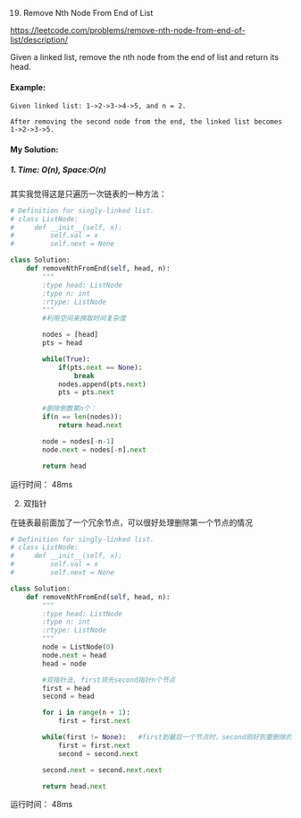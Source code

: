 19. Remove Nth Node From End of List

https://leetcode.com/problems/remove-nth-node-from-end-of-list/description/

Given a linked list, remove the nth node from the end of list and return its head.

#### Example:
```
Given linked list: 1->2->3->4->5, and n = 2.

After removing the second node from the end, the linked list becomes 1->2->3->5.
```

#### My Solution:
##### 1. Time: O(n), Space:O(n)

其实我觉得这是只遍历一次链表的一种方法：

```python
# Definition for singly-linked list.
# class ListNode:
#     def __init__(self, x):
#         self.val = x
#         self.next = None

class Solution:
    def removeNthFromEnd(self, head, n):
        """
        :type head: ListNode
        :type n: int
        :rtype: ListNode
        """
        #利用空间来换取时间复杂度

        nodes = [head]
        pts = head

        while(True):
            if(pts.next == None):
                break
            nodes.append(pts.next)
            pts = pts.next

        #删除倒数第n个：
        if(n == len(nodes)):
            return head.next

        node = nodes[-n-1]
        node.next = nodes[-n].next

        return head
```

运行时间： 48ms

2. 双指针

在链表最前面加了一个冗余节点，可以很好处理删除第一个节点的情况

```python
# Definition for singly-linked list.
# class ListNode:
#     def __init__(self, x):
#         self.val = x
#         self.next = None

class Solution:
    def removeNthFromEnd(self, head, n):
        """
        :type head: ListNode
        :type n: int
        :rtype: ListNode
        """
        node = ListNode(0)
        node.next = head
        head = node

        #双指针法, first领先second指针n个节点
        first = head
        second = head

        for i in range(n + 1):
            first = first.next

        while(first != None):   #first到最后一个节点时，second刚好到要删除的节点前面一个
            first = first.next
            second = second.next

        second.next = second.next.next

        return head.next
```

运行时间： 48ms
